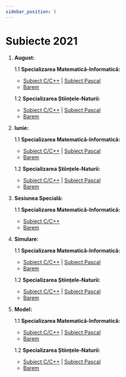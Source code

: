 ```yaml
---
sidebar_position: 5
---
```


# Subiecte 2021

1. **August:**

    1.1 **Specializarea Matematică-Informatică:**
    - <a href="/2021/SubiectAugust2021MIC.pdf" target="_blank">Subiect C/C++</a> | <a href="/2021/SubiectAugust2021MIPascal.pdf" target="_blank">Subiect Pascal</a>
    - <a href="/2021/BaremAugust2021MI.pdf" target="_blank">Barem</a>

    1.2 **Specializarea Științele-Naturii:**
    - <a href="/2021/SubiectAugust2021SNC.pdf" target="_blank">Subiect C/C++</a> | <a href="/2021/SubiectAugust2021SNPascal.pdf" target="_blank">Subiect Pascal</a>
    - <a href="/2021/BaremAugust2021SN.pdf" target="_blank">Barem</a>

2. **Iunie:**

    1.1 **Specializarea Matematică-Informatică:**
    - <a href="/2021/SubiectIunie2021MIC.pdf" target="_blank">Subiect C/C++</a> | <a href="/2021/SubiectIunie2021MIPascal.pdf" target="_blank">Subiect Pascal</a>
    - <a href="/2021/BaremIunie2021MI.pdf" target="_blank">Barem</a>

    1.2 **Specializarea Științele-Naturii:**
    - <a href="/2021/SubiectIunie2021SNC.pdf" target="_blank">Subiect C/C++</a> | <a href="/2021/SubiectIunie2021SNPascal.pdf" target="_blank">Subiect Pascal</a>
    - <a href="/2021/BaremIunie2021SN.pdf" target="_blank">Barem</a>

3. **Sesiunea Specială:**

    1.1 **Specializarea Matematică-Informatică:**
    - <a href="/2021/SubiectSpeciala2021MIC.pdf" target="_blank">Subiect C/C++</a>
    - <a href="/2021/BaremSpeciala2021MI.pdf" target="_blank">Barem</a>

4. **Simulare:**

    1.1 **Specializarea Matematică-Informatică:**
    - <a href="/2021/SubiectSimulare2021MIC.pdf" target="_blank">Subiect C/C++</a> | <a href="/2021/SubiectSimulare2021MIPascal.pdf" target="_blank">Subiect Pascal</a>
    - <a href="/2021/BaremSimulare2021MI.pdf" target="_blank">Barem</a>

    1.2 **Specializarea Științele-Naturii:**
    - <a href="/2021/SubiectSimulare2021SNC.pdf" target="_blank">Subiect C/C++</a> | <a href="/2021/SubiectSimulare2021SNPascal.pdf" target="_blank">Subiect Pascal</a>
    - <a href="/2021/BaremSimulare2021SN.pdf" target="_blank">Barem</a>

5. **Model:**

    1.1 **Specializarea Matematică-Informatică:**
    - <a href="/2021/SubiectModel2021MIC.pdf" target="_blank">Subiect C/C++</a> | <a href="/2021/SubiectModel2021MIPascal.pdf" target="_blank">Subiect Pascal</a>
    - <a href="/2021/BaremModel2021MI.pdf" target="_blank">Barem</a>

    1.2 **Specializarea Științele-Naturii:**
    - <a href="/2021/SubiectModel2021SNC.pdf" target="_blank">Subiect C/C++</a> | <a href="/2021/SubiectModel2021SNPascal.pdf" target="_blank">Subiect Pascal</a>
    - <a href="/2021/BaremModel2021SN.pdf" target="_blank">Barem</a>